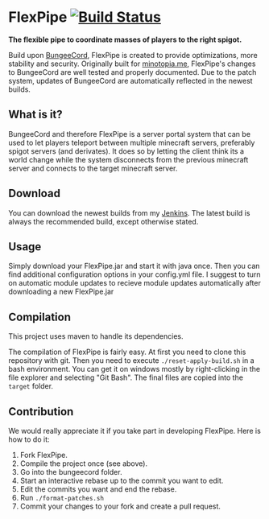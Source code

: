 # FlexPipe [![Build Status](https://ci.janmm14.de/buildStatus/icon?job=public~server~FlexPipe)](https://ci.janmm14.de/job/public~server~FlexPipe)
**The flexible pipe to coordinate masses of players to the right spigot.**

Build upon [BungeeCord](https://github.com/SpigotMC/BungeeCord), FlexPipe is created to provide optimizations, more
stability and security. Originally built for [minotopia.me](https://www.minotopia.me), FlexPipe's changes to BungeeCord
are well tested and properly documented. Due to the patch system, updates of BungeeCord are automatically reflected in
the newest builds.

## What is it?
BungeeCord and therefore FlexPipe is a server portal system that can be used to let players teleport
between multiple minecraft servers, preferably spigot servers (and derivates). It does so by letting the client think
its a world change while the system disconnects from the previous minecraft server and connects to the target minecraft
server.

## Download
You can download the newest builds from my [Jenkins](https://ci.janmm14.de/job/public~server~FlexPipe). The latest build
is always the recommended build, except otherwise stated.

## Usage
Simply download your FlexPipe.jar and start it with java once. Then you can find additional configuration options in
your config.yml file. I suggest to turn on automatic module updates to recieve module updates automatically after
downloading a new FlexPipe.jar

## Compilation
This project uses maven to handle its dependencies.

The compilation of FlexPipe is fairly easy. At first you need to clone this repository with git. Then you need to
execute ```./reset-apply-build.sh``` in a bash environment. You can get it on windows mostly by right-clicking in the
file explorer and selecting "Git Bash". The final files are copied into the ```target``` folder.

## Contribution
We would really appreciate it if you take part in developing FlexPipe. Here is how to do it:

1. Fork FlexPipe.
2. Compile the project once (see above).
3. Go into the bungeecord folder.
4. Start an interactive rebase up to the commit you want to edit.
5. Edit the commits you want and end the rebase.
6. Run ```./format-patches.sh```
7. Commit your changes to your fork and create a pull request.
